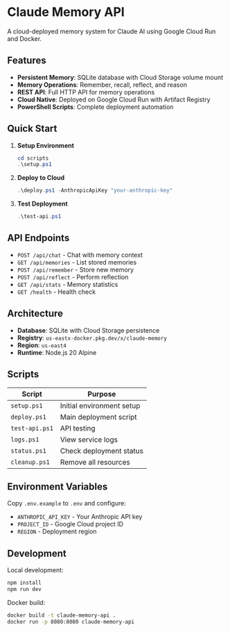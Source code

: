 # Claude Memory API

A cloud-deployed memory system for Claude AI using Google Cloud Run and Docker.

## Features

- **Persistent Memory**: SQLite database with Cloud Storage volume mount
- **Memory Operations**: Remember, recall, reflect, and reason
- **REST API**: Full HTTP API for memory operations
- **Cloud Native**: Deployed on Google Cloud Run with Artifact Registry
- **PowerShell Scripts**: Complete deployment automation

## Quick Start

1. **Setup Environment**
   ```powershell
   cd scripts
   .\setup.ps1
   ```

2. **Deploy to Cloud**
   ```powershell
   .\deploy.ps1 -AnthropicApiKey "your-anthropic-key"
   ```

3. **Test Deployment**
   ```powershell
   .\test-api.ps1
   ```

## API Endpoints

- `POST /api/chat` - Chat with memory context
- `GET /api/memories` - List stored memories
- `POST /api/remember` - Store new memory
- `POST /api/reflect` - Perform reflection
- `GET /api/stats` - Memory statistics
- `GET /health` - Health check

## Architecture

- **Database**: SQLite with Cloud Storage persistence
- **Registry**: `us-eastx-docker.pkg.dev/x/claude-memory`
- **Region**: `us-east4`
- **Runtime**: Node.js 20 Alpine

## Scripts

| Script | Purpose |
|--------|---------|
| `setup.ps1` | Initial environment setup |
| `deploy.ps1` | Main deployment script |
| `test-api.ps1` | API testing |
| `logs.ps1` | View service logs |
| `status.ps1` | Check deployment status |
| `cleanup.ps1` | Remove all resources |

## Environment Variables

Copy `.env.example` to `.env` and configure:

- `ANTHROPIC_API_KEY` - Your Anthropic API key
- `PROJECT_ID` - Google Cloud project ID
- `REGION` - Deployment region

## Development

Local development:
```bash
npm install
npm run dev
```

Docker build:
```bash
docker build -t claude-memory-api .
docker run -p 8080:8080 claude-memory-api
```
